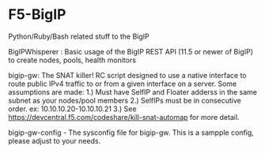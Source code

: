 F5-BigIP
========

Python/Ruby/Bash related stuff to the BigIP

BigIPWhisperer :  Basic usage of the BigIP REST API (11.5 or newer of BigIP) to create nodes, pools, health monitors

bigip-gw: The SNAT killer! RC script designed to use a native interface to route public IPv4 traffic to or from a given                   interface on a server. Some assumptions are made:
1.) Must have SelfIP and Floater adderss in the same subnet as your nodes/pool members
2.) SelfIPs must be in consecutive order. ex: 10.10.10.20-10.10.10.21
3.) See https://devcentral.f5.com/codeshare/kill-snat-automap for more detail.

bigip-gw-config - The sysconfig file for bigip-gw. This is a sampple config, please adjust to your needs.



